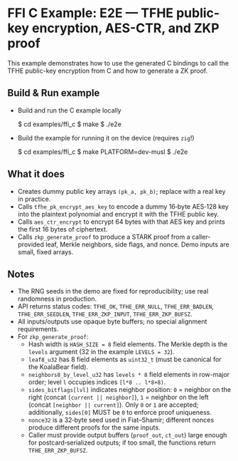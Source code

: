 # FFI C Example: E2E — TFHE public-key encryption, AES-CTR, and ZKP proof

This example demonstrates how to use the generated C bindings to call the TFHE public-key encryption from C and how to generate a ZK proof.

## Build & Run example

- Build and run the C example locally

   $ cd examples/ffi_c
   $ make
   $ ./e2e

- Build the example for running it on the device (requires `zig`!)

   $ cd examples/ffi_c
   $ make PLATFORM=dev-musl
   $ ./e2e

## What it does

- Creates dummy public key arrays `(pk_a, pk_b)`; replace with a real key in practice.
- Calls `tfhe_pk_encrypt_aes_key` to encode a dummy 16‑byte AES‑128 key into the plaintext polynomial and encrypt it with the TFHE public key.
- Calls `aes_ctr_encrypt` to encrypt 64 bytes with that AES key and prints the first 16 bytes of ciphertext.
- Calls `zkp_generate_proof` to produce a STARK proof from a caller-provided leaf, Merkle neighbors, side flags, and nonce. Demo inputs are small, fixed arrays.

## Notes

- The RNG seeds in the demo are fixed for reproducibility; use real randomness in production.
- API returns status codes: `TFHE_OK`, `TFHE_ERR_NULL`, `TFHE_ERR_BADLEN`, `TFHE_ERR_SEEDLEN`, `TFHE_ERR_ZKP_INPUT`, `TFHE_ERR_ZKP_BUFSZ`.
- All inputs/outputs use opaque byte buffers; no special alignment requirements.
- For `zkp_generate_proof`:
  - Hash width is `HASH_SIZE = 8` field elements. The Merkle depth is the `levels` argument (32 in the example `LEVELS = 32`).
  - `leaf8_u32` has 8 field elements as `uint32_t` (must be canonical for the KoalaBear field).
  - `neighbors8_by_level_u32` has `levels * 8` field elements in row-major order; level `l` occupies indices `[l*8 .. l*8+8)`.
  - `sides_bitflags[lvl]` indicates neighbor position: `0` = neighbor on the right (concat `[current || neighbor]`), `1` = neighbor on the left (concat `[neighbor || current]`). Only `0` or `1` are accepted; additionally, `sides[0]` MUST be `0` to enforce proof uniqueness.
  - `nonce32` is a 32‑byte seed used in Fiat–Shamir; different nonces produce different proofs for the same inputs.
  - Caller must provide output buffers (`proof_out`, `ct_out`) large enough for postcard‑serialized outputs; if too small, the functions return `TFHE_ERR_ZKP_BUFSZ`.
